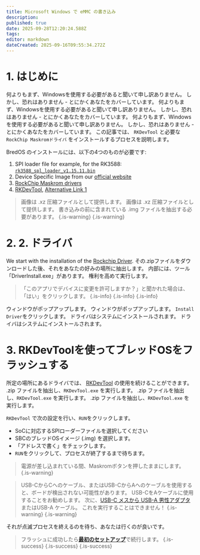 ```yaml
---
title: Microsoft Windows で eMMC の書き込み
description:
published: true
date: 2025-09-28T12:20:24.588Z
tags:
editor: markdown
dateCreated: 2025-09-16T09:55:34.272Z
---
```


# 1. はじめに

何よりもまず、Windowsを使用する必要があると聞いて申し訳ありません。
しかし、恐れはありません - とにかくあなたをカバーしています。
何よりもまず、Windowsを使用する必要があると聞いて申し訳ありません。
しかし、恐れはありません - とにかくあなたをカバーしています。
何よりもまず、Windowsを使用する必要があると聞いて申し訳ありません。
しかし、恐れはありません - とにかくあなたをカバーしています。
この記事では、 `RKDevTool` と必要な `RockChip Maskromドライバ` をインストールするプロセスを説明します。

BredOS のインストールには、以下の4つのものが必要です:

1. SPI loader file for example, for the RK3588: [`rk3588_spl_loader_v1.15.11.bin`](https://dl.radxa.com/rock5/sw/images/loader/rk3588_spl_loader_v1.15.11.bin)
2. Device Specific Image from our [official website](https://bredos.org/download.html)
3. [RockChip Maskrom drivers](https://dl.radxa.com/tools/windows/)
4. [RKDevTool](https://docs.radxa.com/en/compute-module/cm5/radxa-os/low-level-dev/rkdevtool), [Alternative Link 1](https://dl.radxa.com/tools/windows/)

> 画像は .xz 圧縮ファイルとして提供します。 画像は .xz 圧縮ファイルとして提供します。 書き込みの前に含まれている .img ファイルを抽出する必要があります。
> {.is-warning}
> {.is-warning}

# 2. 2. ドライバ

We start with the installation of the [Rockchip Driver](https://dl.radxa.com/tools/windows/DriverAssitant_v5.0.zip). その.zipファイルをダウンロードした後、それをあなたの好みの場所に抽出します。
内部には、ツール「DriverInstall.exe」があります。 権利を高めて実行します。

> 「このアプリでデバイスに変更を許可しますか？」と聞かれた場合は、「はい」をクリックします。
> {.is-info}
> {.is-info}
> {.is-info}

ウィンドウがポップアップします。 ウィンドウがポップアップします。 `Install Driver`をクリックします。 ドライバはシステムにインストールされます。 ドライバはシステムにインストールされます。

# 3. RKDevToolを使ってブレッドOSをフラッシュする

所定の場所にあるドライバでは、 [RKDevTool](https://docs.radxa.com/en/compute-module/cm5/radxa-os/low-level-dev/rkdevtool) の使用を続けることができます。 .zip ファイルを抽出し、`RKDevTool.exe` を実行します。 .zip ファイルを抽出し、`RKDevTool.exe` を実行します。 .zip ファイルを抽出し、`RKDevTool.exe` を実行します。

`RKDevTool` で次の設定を行い、`RUN`をクリックします。

- SoCに対応するSPIローダーファイルを選択してください
- SBCのブレッドOSイメージ (.img) を選択します。
- 「アドレスで書く」をチェックします。
- `RUN`をクリックして、プロセスが終了するまで待ちます。

> 電源が差し込まれている間、Maskromボタンを押したままにします。
> {.is-warning}

> USB-CからCへのケーブル、またはUSB-CからAへのケーブルを使用すると、ボードが検出されない可能性があります。
> USB-CをAケーブルに使用することをお勧めします。 次に、[USB-C メスから USB-A 男性アダプタ](https://www.aliexpress.com/item/1005004767752226.html)またはUSB-A ケーブル。
> これを実行することはできません！
> {.is-warning}
> {.is-warning}

それが点滅プロセスを終えるのを待ち、あなたは行くのが良いです。

> フラッシュに成功したら[**最初のセットアップ**](/en/install/first-setup)で続行します。
> {.is-success}
> {.is-success}
> {.is-success}